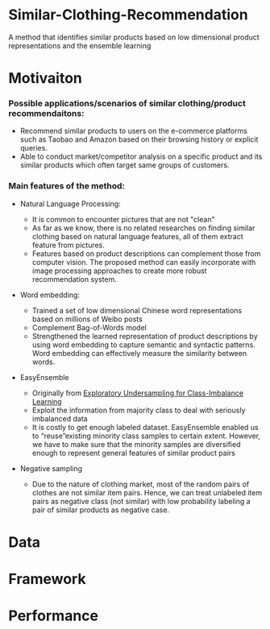 # Similar-Clothing-Recommendation
A method that identifies similar products based on low dimensional product representations and the ensemble learning 


# Motivaiton

### Possible applications/scenarios of similar clothing/product recommendaitons:
*	Recommend similar products to users on the e-commerce platforms such as Taobao and Amazon based on their browsing history or explicit queries.
* Able to conduct market/competitor analysis on a specific product and its similar products which often target same groups of customers. 


### Main features of the method:
* Natural Language Processing:
  * It is common to encounter pictures that are not "clean"
  * As far as we know, there is no related researches on finding similar clothing based on natural language features, all of them extract     feature from pictures. 
  * Features based on product descriptions can complement those from computer vision. The proposed method can easily incorporate with         image processing approaches to create more robust recommendation system.

*	Word embedding:
    * Trained a set of low dimensional Chinese word representations based on millions of Weibo posts
    * Complement Bag-of-Words model
    * Strengthened the learned representation of product descriptions by using word embedding to capture semantic and syntactic
      patterns. Word embedding can effectively measure the similarity between words.
      
* EasyEnsemble
  * Originally from [Exploratory Undersampling for Class-Imbalance Learning](https://cs.nju.edu.cn/zhouzh/zhouzh.files/publication/tsmcb09.pdf)
  * Exploit the information from majority class to deal with seriously imbalanced data
  * It is costly to get enough labeled dataset. EasyEnsemble enabled us to “reuse”existing minority class samples to certain extent.            However, we have to make sure that the minority samples are diversified enough to represent general features of similar product pairs

* Negative sampling
    * Due to the nature of clothing market, most of the random pairs of clothes are not similar item pairs. Hence, we can treat unlabeled item pairs as negative class (not similar) with low probability labeling a pair of similar products as negative case.
    

# Data

# Framework

# Performance


